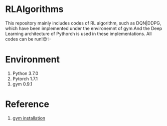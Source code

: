 # RLAlgorithms
This repository mainly includes codes of RL algorithm, such as DQN|DDPG, which have been implemented under the environemnt of gym.And the Deep Learning architecture of Pythorch is used in these implementations. 
All codes can be run!😊✨

# Environment
1. Python  3.7.0 
2. Pytorch 1.7.1
3. gym 0.9.1

# Reference
1. [gym installation](https://zhuanlan.zhihu.com/p/92578711)
